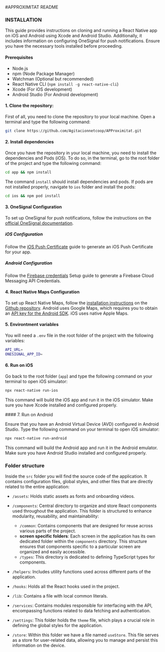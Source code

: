 #APPROXIMITAT README

### INSTALLATION

This guide provides instructions on cloning and running a React Native app on iOS and Android using Xcode and Android Studio. Additionally, it includes information on configuring OneSignal for push notifications. Ensure you have the necessary tools installed before proceeding.

#### Prerequisites

- Node.js
- npm (Node Package Manager)
- Watchman (Optional but recommended)
- React Native CLI (`npm install -g react-native-cli`)
- Xcode (For iOS development)
- Android Studio (For Android development)

#### 1. Clone the repository:

First of all, you need to clone the repository to your local machine. Open a terminal and type the following command:

```bash
git clone https://github.com/Agitacionnetcoop/APProximitat.git
```

#### 2. Install dependencies

Once you have the repository in your local machine, you need to install the dependencies and Pods (iOS). To do so, in the terminal, go to the root folder of the project and type the following command:

```bash
cd app && npm install
```

The command `install` should install dependencies and pods. If pods are not installed properly, navigate to `ios` folder and install the pods:

```bash
cd ios && npm pod install
```

#### 3. OneSignal Configuration

To set up OneSignal for push notifications, follow the instructions on the [official OneSignal documentation](https://documentation.onesignal.com/docs/react-native-sdk-setup).

##### iOS Configuration

Follow the [iOS Push Certificate](https://documentation.onesignal.com/docs/generate-an-ios-push-certificate) guide to generate an iOS Push Certificate for your app.

##### Android Configuration

Follow the [Firebase credentials](https://documentation.onesignal.com/docs/generate-firebase-credentials) Setup guide to generate a Firebase Cloud Messaging API Credentials.

#### 4. React Native Maps Configuration

To set up React Native Maps, follow the [installation instructions](https://github.com/react-native-maps/react-native-maps/blob/master/docs/installation.md) on the [Github repository](https://github.com/react-native-maps/react-native-maps).
Android uses Google Maps, which requires you to obtain an [API key for the Android SDK](https://developers.google.com/maps/documentation/android-sdk/get-api-key). iOS uses native Apple Maps.

#### 5. Environtment variables

You will need a `.env` file in the root folder of the project with the following variables:

```bash
API_URL=
ONESIGNAL_APP_ID=
```

#### 6. Run on iOS

Go back to the root folder (`app`) and type the following command on your terminal to open iOS simulator:

```bash
npx react-native run-ios
```

This command will build the iOS app and run it in the iOS simulator. Make sure you have Xcode installed and configured properly.

#### 7. Run on Android

Ensure that you have an Android Virtual Device (AVD) configured in Android Studio. Type the following command on your terminal to open iOS simulator:

```bash
npx react-native run-android
```

This command will build the Android app and run it in the Android emulator. Make sure you have Android Studio installed and configured properly.

### Folder structure

Inside the `src` folder you will find the source code of the application. It contains configuration files, global styles, and other files that are directly related to the entire application:

- `/assets`: Holds static assets as fonts and onboarding videos.
- `/components`: Central directory to organize and store React components used throughout the application. This folder is structured to enhance modularity, reusability, and maintainability:

  - `/common`: Contains components that are designed for reuse across various parts of the project.
  - **screen specific folders**: Each screen in the application has its own dedicated folder within the `components` directory. This structure ensures that components specific to a particular screen are organized and easily accessible.
  - `/types`: This directory is dedicated to defining TypeScript types for components.

- `/helpers`: Includes utility functions used across different parts of the application.
- `/hooks`: Holds all the React hooks used in the project.
- `/lib`: Contains a file with local common literals.
- `/services`: Contains modules responsible for interfacing with the API, encompassing functions related to data fetching and authentication.
- `/settings`: This folder holds the `theme` file, which plays a crucial role in defining the global styles for the application.
- `/store`: Within this folder we have a file named `useStore`. This file serves as a store for user-related data, allowing you to manage and persist this information on the device.
